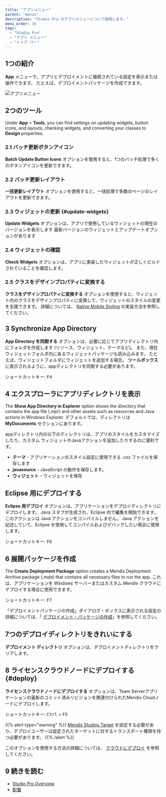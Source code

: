 ```yaml
---
title: "アプリメニュー"
parent: "menus"
description: "Studio Pro のアプリメニューについて説明します。"
menu_order: 30
tags:
  - "Studio Pro"
  - "アプリ メニュー"
  - "トップ バー"
---
```


## 1つの紹介

**App** メニューで、アプリとデプロイメントに接続されている設定を表示または操作できます。 たとえば、デプロイメントパッケージを作成できます。

![アプリメニュー](attachments/app-menu/app-menu.png)

## 2つのツール

Under **App** > **Tools**, you can find settings on updating widgets, button icons, and layouts, checking widgets, and converting your classes to **Design** properties.

### 2.1 バッチ更新ボタンアイコン

**Batch Update Button Icons** オプションを使用すると、1つのバッチ処理で多くのボタンアイコンを更新できます。

### 2.2 バッチ更新レイアウト

**一括更新レイアウト** オプションを使用すると、一括処理で多数のページのレイアウトを更新できます。

### 2.3 ウィジェットの更新 {#update-widgets}

**Update Widgets** オプションは、アプリで使用しているウィジェットの現在のバージョンを表示します 最新バージョンのウィジェットとアップデートオプションがあります

### 2.4 ウィジェットの確認

**Check Widgets** オプションは、アプリに実装したウィジェットが正しくビルドされていることを確認します。

### 2.5 クラスをデザインプロパティに変換する

**クラスをデザインプロパティに変換する** オプションを使用すると、ウィジェット内のクラスをデザインプロパティに変換して、ウィジェットのスタイルの変更を支援できます。 詳細については、 [Native Mobile Styling](/howto/mobile/native-styling) の実装方法を参照してください。

## 3 Synchronize App Directory

**App Directory を同期する** オプションは、必要に応じてアプリディレクトリ内にフォルダを作成します (リソース、ウィジェット、テーマなど)。 また、現在ウィジェットフォルダ内にあるウィジェットパッケージも読み込みます。 たとえば、ウィジェットフォルダにウィジェットを追加する場合。 **ツールボックス**に表示されるように、appディレクトリを同期する必要があります。

ショートカットキー: <kbd>F4</kbd>

## 4 エクスプローラにアプリディレクトリを表示

The **Show App Directory in Explorer** option shows the directory that contains the app file (*.mpr*) and other assets such as resources and Java actions in Windows Explorer. デフォルトでは、ディレクトリは **MyDocuments** セクションにあります。

appディレクトリ内の以下のディレクトリは、アプリのスタイルをカスタマイズしたり、カスタム ウィジェットやJavaアクションを追加したりするのに便利です。

* **テーマ** - アプリケーションのスタイル設定に使用できる *.css* ファイルを保存します
* **javasource** - JavaScript の動作を保存します。
* **ウィジェット** – ウィジェットを保存

## Eclipse 用にデプロイする

**Eclipse 用デプロイ** オプションは、アプリケーションをデプロイディレクトリにデプロイします。 Java スタブが生成され、Eclipse 内で編集を開始できます。 このアクションは Java アクションをコンパイルしません。 Java アクションを記述していて、Eclipse を使用してコンパイルおよびデバッグしたい場合に使用します。

ショートカットキー: <kbd>F6</kbd>

## 6 展開パッケージを作成

The **Create Deployment Package** option creates a Mendix Deployment Archive package (*.mda*) that contains all necessary files to run the app. これは、アプリケーションを Windows サーバーまたはカスタム Mendix クラウドにデプロイする場合に使用できます。

ショートカットキー:  <kbd>F7</kbd>

「デプロイメントパッケージの作成」ダイアログ・ボックスに表示される設定の詳細については、「 [デプロイメント・パッケージの作成](create-deployment-package-dialog)」を参照してください。

## 7つのデプロイディレクトリをきれいにする

**デプロイメント ディレクトリ** オプションは、デプロイメントディレクトリをクリアします。

## 8 ライセンスクラウドノードにデプロイする {#deploy}

**ライセンスクラウドノードにデプロイする** オプションは、Team Serverアプリケーションの最新のコミット済みリビジョンを関連付けられたMendix Cloudノードにデプロイします。

ショートカットキー:  <kbd>Ctrl</kbd> + <kbd>F5</kbd>

{{% alert type="warning" %}}
[Mendix Studios Target](/developerportal/deploy/studio-deployment-settings#target) を設定する必要があり、デプロイユーザーは設定されたターゲットに対するトランスポート権限を持つ必要があります。
{{% /alert %}}

このオプションを使用する方法の詳細については、 [クラウドにデプロイ](deploy-to-the-cloud-dialog) を参照してください。

## 9 続きを読む

* [Studio Pro Overview](studio-pro-overview)
* [配置](/developerportal/deploy)
